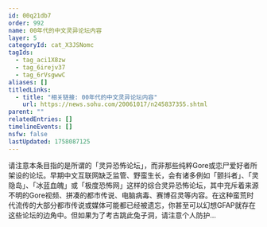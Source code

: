 ```yaml
---
id: 00q21db7
order: 992
name: 00年代的中文灵异论坛内容
layer: 5
categoryId: cat_X3JSNomc
tagIds:
  - tag_aci1X8zw
  - tag_6irejv37
  - tag_6rVsgwwC
aliases: []
titledLinks:
  - title: "相关链接: 00年代的中文灵异论坛内容"
    url: https://news.sohu.com/20061017/n245837355.shtml
parent: ""
relatedEntries: []
timelineEvents: []
nsfw: false
lastUpdated: 1758087125
---
```


请注意本条目指的是所谓的「灵异恐怖论坛」，而非那些纯粹Gore或恋尸爱好者所架设的论坛。早期中文互联网缺乏监管、野蛮生长，会有诸多例如「颤抖者」、「灵隐岛」、「冰蓝血魄」或「极度恐怖网」这样的综合灵异恐怖论坛，其中充斥着来源不明的Gore视频、拼凑的都市传说、电脑病毒、赛博召灵等内容。在这种蛮荒时代流传的大部分都市传说或媒体可能都已经被遗忘，你甚至可以幻想GFAP就存在这些论坛的边角中。但如果为了考古跳此兔子洞，请注意个人防护…